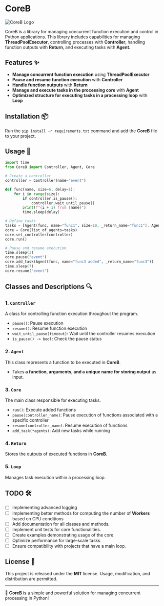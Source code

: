 # CoreB

![CoreB Logo](/img/coreb.png)

CoreB is a library for managing concurrent function execution and control in Python applications. This library includes capabilities for managing **ThreadPoolExecutor**, controlling processes with **Controller**, handling function outputs with **Return**, and executing tasks with **Agent**.

## Features ✨
- **Manage concurrent function execution** using **ThreadPoolExecutor**
- **Pause and resume function execution** with **Controller**
- **Handle function outputs** with **Return**
- **Manage and execute tasks in the processing core** with **Agent**
- **Optimized structure for executing tasks in a processing loop** with **Loop**

## Installation 📦
Run the ```pip install -r requirements.txt``` command and add the **CoreB** file to your project.

## Usage 📖
```python
import time
from CoreB import Controller, Agent, Core

# Create a controller
controller = Controller(name="event")

def func(name, size=6, delay=1):
    for i in range(size):
        if controller.is_pause():
            controller.wait_until_pause()
        print(f"{i + 1} from {name}")
        time.sleep(delay)

# Define tasks
tasks = [Agent(func, name="func1", size=10, _return_name="func1"), Agent(func, name="func2", _return_name="func2")]
core = Core(list_of_agents=tasks)
core.set_controller(controller)
core.run()

# Pause and resume execution
time.sleep(3)
core.pause("event")
core.add_task(Agent(func, name="func3 added", _return_name="func3"))
time.sleep(7)
core.resume("event")
```

## Classes and Descriptions 🔍
### 1. `Controller`
A class for controlling function execution throughout the program.

- `pause()`: Pause execution
- `resume()`: Resume function execution
- `wait_until_pause(timeout)`: Wait until the controller resumes execution
- `is_pause() -> bool`: Check the pause status

### 2. `Agent`
This class represents a function to be executed in **CoreB**.

- Takes **a function, arguments, and a unique name for storing output** as input.

### 3. `Core`
The main class responsible for executing tasks.

- `run()`: Execute added functions
- `pause(controller_name)`: Pause execution of functions associated with a specific controller
- `resume(controller_name)`: Resume execution of functions
- `add_task(*agents)`: Add new tasks while running

### 4. `Return`
Stores the outputs of executed functions in **CoreB**.

### 5. `Loop`
Manages task execution within a processing loop.

## TODO 🛠️
- [ ] Implementing advanced logging
- [ ] Implementing better methods for computing the number of **Workers** based on CPU conditions
- [ ] Add documentation for all classes and methods.
- [ ] Implement unit tests for core functionalities.
- [ ] Create examples demonstrating usage of the core.
- [ ] Optimize performance for large-scale tasks.
- [ ] Ensure compatibility with projects that have a main loop.

## License 📜
This project is released under the **MIT** license. Usage, modification, and distribution are permitted.

---
🚀 **CoreB** is a simple and powerful solution for managing concurrent processing in Python!
